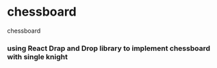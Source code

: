 # chessboard
chessboard

### using React Drap and Drop library to implement chessboard with single knight